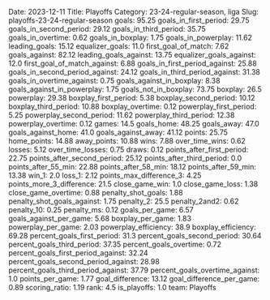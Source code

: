 Date: 2023-12-11
Title: Playoffs
Category: 23-24-regular-season, liga
Slug: playoffs-23-24-regular-season
goals: 95.25
goals_in_first_period: 29.75
goals_in_second_period: 29.12
goals_in_third_period: 35.75
goals_in_overtime: 0.62
goals_in_boxplay: 1.75
goals_in_powerplay: 11.62
leading_goals: 15.12
equalizer_goals: 11.0
first_goal_of_match: 7.62
goals_against: 82.12
leading_goals_against: 13.75
equalizer_goals_against: 12.0
first_goal_of_match_against: 6.88
goals_in_first_period_against: 25.88
goals_in_second_period_against: 24.12
goals_in_third_period_against: 31.38
goals_in_overtime_against: 0.75
goals_against_in_boxplay: 8.38
goals_against_in_powerplay: 1.75
goals_not_in_boxplay: 73.75
boxplay: 26.5
powerplay: 29.38
boxplay_first_period: 5.38
boxplay_second_period: 10.12
boxplay_third_period: 10.88
boxplay_overtime: 0.12
powerplay_first_period: 5.25
powerplay_second_period: 11.62
powerplay_third_period: 12.38
powerplay_overtime: 0.12
games: 14.5
goals_home: 48.25
goals_away: 47.0
goals_against_home: 41.0
goals_against_away: 41.12
points: 25.75
home_points: 14.88
away_points: 10.88
wins: 7.88
over_time_wins: 0.62
losses: 5.12
over_time_losses: 0.75
draws: 0.12
points_after_first_period: 22.75
points_after_second_period: 25.12
points_after_third_period: 0.0
points_after_55_min: 22.88
points_after_58_min: 18.12
points_after_59_min: 13.38
win_1: 2.0
loss_1: 2.12
points_max_difference_3: 4.25
points_more_3_difference: 21.5
close_game_win: 1.0
close_game_loss: 1.38
close_game_overtime: 0.88
penalty_shot_goals: 1.88
penalty_shot_goals_against: 1.75
penalty_2: 25.5
penalty_2and2: 0.62
penalty_10: 0.25
penalty_ms: 0.12
goals_per_game: 6.57
goals_against_per_game: 5.68
boxplay_per_game: 1.83
powerplay_per_game: 2.03
powerplay_efficiency: 38.9
boxplay_efficiency: 69.28
percent_goals_first_period: 31.3
percent_goals_second_period: 30.64
percent_goals_third_period: 37.35
percent_goals_overtime: 0.72
percent_goals_first_period_against: 32.24
percent_goals_second_period_against: 28.98
percent_goals_third_period_against: 37.79
percent_goals_overtime_against: 1.0
points_per_game: 1.77
goal_difference: 13.12
goal_difference_per_game: 0.89
scoring_ratio: 1.19
rank: 4.5
is_playoffs: 1.0
team: Playoffs
